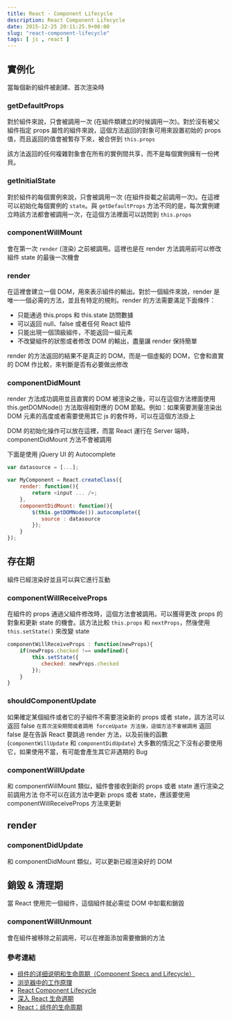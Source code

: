 ```yaml
---
title: React - Component Lifecycle
description: React Component Lifecycle
date: 2015-12-25 20:11:25.9+08:00
slug: "react-component-lifecycle"
tags: [ js , react ]
---
```


## 實例化

當每個新的組件被創建、首次渲染時

### getDefaultProps

對於組件來說，只會被調用一次 (在組件類建立的时候調用一次)。對於沒有被父組件指定 props 屬性的組件來說，這個方法返回的對象可用來設置初始的 props 值，而且返回的值會被暫存下來，被合併到 `this.props`

該方法返回的任何複雜對象會在所有的實例間共享，而不是每個實例擁有一份拷貝。

### getInitialState

對於組件的每個實例來說，只會被調用一次 (在組件掛載之前調用一次)。在這裡可以初始化每個實例的 `state`。與 `getDefaultProps` 方法不同的是，每次實例建立時該方法都會被調用一次，在這個方法裡面可以訪問到 `this.props`

### componentWillMount

會在第一次 `render` (渲染) 之前被調用。這裡也是在 render 方法調用前可以修改組件 state 的最後一次機會

### render

在這裡會建立一個 DOM，用來表示組件的輸出。對於一個組件來說，render 是唯一一個必需的方法，並且有特定的規則。render 的方法需要滿足下面條件：

- 只能通過 this.props 和 this.state 訪問數據
- 可以返回 null、false 或者任何 React 組件
- 只能出現一個頂級組件，不能返回一組元素
- 不改變組件的狀態或者修改 DOM 的輸出，盡量讓 render 保持簡單

render 的方法返回的結果不是真正的 DOM，而是一個虛擬的 DOM，它會和直實的 DOM 作比較，來判斷是否有必要做出修改

### componentDidMount

render 方法成功調用並且直實的 DOM 被渲染之後，可以在這個方法裡面使用 this.getDOMNode() 方法取得相對應的 DOM 節點。例如：如果需要測量渲染出 DOM 元素的高度或者需要使用其它 js 的套件時，可以在這個方法掛上

DOM 的初始化操作可以放在這裡，而當 React 運行在 Server 端時，componentDidMount 方法不會被調用

下面是使用 jQuery UI 的 Autocomplete

```js
var datasource = [...];

var MyComponent = React.createClass({  
    render: function(){
        return <input ... />;
    },
    componentDidMount: function(){
        $(this.getDOMNode()).autocomplete({
           source : datasource 
        });
    }
});
```

## 存在期

組件已經渲染好並且可以與它進行互動

### componentWillReceiveProps

在組件的 props 通過父組件修改時，這個方法會被調用。可以獲得更改 props 的對象和更新 state 的機會。該方法比較 `this.props` 和 `nextProps`，然後使用 `this.setState()` 來改變 state

```js
componentWillReceiveProps : function(newProps){  
    if(newProps.checked !== undefined){
        this.setState({
           checked: newProps.checked
        });
    }
}
```

### shouldComponentUpdate

如果確定某個組件或者它的子組件不需要渲染新的 props 或者 state，該方法可以返回 false
`在首次渲染期間或者調用 forceUpate 方法後，這個方法不會被調用`
返回 false 是在告訴 React 要跳過 render 方法，以及前後的函數 (`componentWillUpdate` 和 `componentDidUpdate`)
大多數的情況之下沒有必要使用它，如果使用不當，有可能會產生其它非遇期的 Bug

### componentWillUpdate

和 componentWillMount 類似，組件會接收到新的 props 或者 state 進行渲染之前調用方法
你不可以在該方法中更新 props 或者 state，應該要使用 componentWillReceiveProps 方法來更新

## render

### componentDidUpdate

和 componentDidMount 類似，可以更新已經渲染好的 DOM

## 銷毀 & 清理期

當 React 使用完一個組件，這個組件就必需從 DOM 中缷載和銷毀

### componentWillUnmount

會在組件被移除之前調用，可以在裡面添加需要撤銷的方法

### 參考連結

- [组件的详细说明和生命周期（Component Specs and Lifecycle）](http://reactjs.cn/react/docs/component-specs.html)
- [浏览器中的工作原理](http://reactjs.cn/react/docs/working-with-the-browser.html)
- [React Component Lifecycle](https://segmentfault.com/a/1190000003691119)
- [深入 React 生命週期](http://andyyou.logdown.com/posts/370308)
- [React：组件的生命周期](http://www.ido321.com/1653.html)